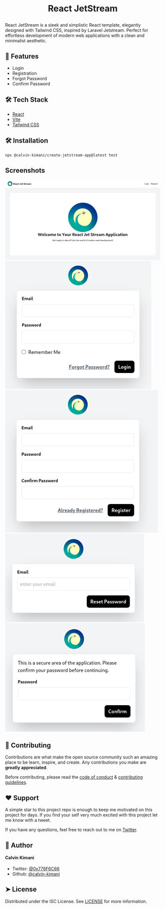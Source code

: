 # <p align="center">React JetStream</p>
  
React JetStream is a sleek and simplistic React template, elegantly designed with Tailwind CSS, inspired by Laravel Jetstream. Perfect for effortless development of modern web applications with a clean and minimalist aesthetic.
    
## 🧐 Features    
- Login
- Registration
- Forgot Password
- Confirm Password
        
## 🛠️ Tech Stack
- [React](https://reactjs.org/)
- [Vite](https://vitejs.dev/)
- [Tailwind CSS](https://tailwindcss.com/)
    
## 🛠️ Installation    
 ```bash
npx @calvin-kimani/create-jetstream-app@latest test
```

## Screenshots
![Welcome](./screenshots/Welcome.png)
![Login](./screenshots/Login.png)
![Register](./screenshots/Register.png)
![Forgot Password](./screenshots/ForgotPassword.png)
![Confirm Password](./screenshots/ConfirmPassword.png)

## 🍰 Contributing    
Contributions are what make the open source community such an amazing place to be learn, inspire, and create. Any contributions you make are **greatly appreciated**.

Before contributing, please read the [code of conduct](CODE_OF_CONDUCT.md) & [contributing guidelines](CONTRIBUTING.md).
 

## ❤️ Support  
A simple star to this project repo is enough to keep me motivated on this project for days. If you find your self very much excited with this project let me know with a tweet.

If you have any questions, feel free to reach out to me on [Twitter](https://twitter.com/0x776F6C66).


## 🙇 Author
#### Calvin Kimani
- Twitter: [@0x776F6C66](https://twitter.com/0x776F6C66)
- Github: [@calvin-kimani](https://github.com/calvin-kimani)
        
        
 
## ➤ License
Distributed under the ISC License. See [LICENSE](LICENSE) for more information.
        
        
